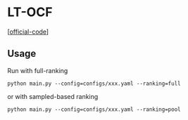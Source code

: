 

# LT-OCF

[[official-code](https://github.com/jeongwhanchoi/LT-OCF)]


## Usage

Run with full-ranking

    python main.py --config=configs/xxx.yaml --ranking=full

or with sampled-based ranking

    python main.py --config=configs/xxx.yaml --ranking=pool